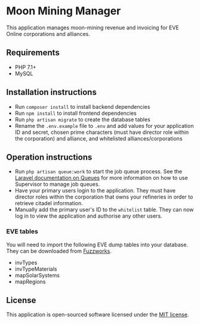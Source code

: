 # Moon Mining Manager

This application manages moon-mining revenue and invoicing for EVE Online corporations and alliances.

## Requirements

* PHP 7.1+
* MySQL

## Installation instructions

* Run `composer install` to install backend dependencies
* Run `npm install` to install frontend dependencies
* Run `php artisan migrate` to create the database tables
* Rename the `.env.example` file to `.env` and add values for your application ID and secret, chosen prime characters (must have director role within the corporation) and alliance, and whitelisted alliances/corporations

## Operation instructions

* Run `php artisan queue:work` to start the job queue process. See the [Laravel documentation on Queues](https://laravel.com/docs/5.5/queues) for more information on how to use Supervisor to manage job queues.
* Have your primary users login to the application. They must have director roles within the corporation that owns your refineries in order to retrieve citadel information.
* Manually add the primary user's ID to the `whitelist` table. They can now log in to view the application and authorise any other users.

### EVE tables

You will need to import the following EVE dump tables into your database. They can be downloaded from [Fuzzworks](https://www.fuzzwork.co.uk/dump/latest/).

* invTypes
* invTypeMaterials
* mapSolarSystems
* mapRegions

## License

This application is open-sourced software licensed under the [MIT license](http://opensource.org/licenses/MIT).
